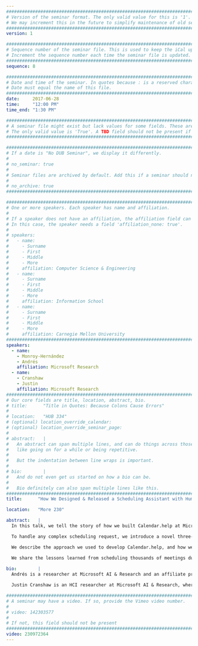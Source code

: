 ```yaml
---
################################################################################
# Version of the seminar format. The only valid value for this is '1'. 
# We may increment this in the future to simplify maintenance of old seminars.
################################################################################
version: 1

################################################################################
# Sequence number of the seminar file. This is used to keep the iCal up to date.
# Increment the sequence number each time the seminar file is updated.
################################################################################
sequence: 8

################################################################################
# Date and time of the seminar. In quotes because : is a reserved character.
# Date must equal the name of this file.
################################################################################
date:     2017-06-28
time:     "12:00 PM"
time_end: "1:30 PM"

################################################################################
# A seminar file might exist but lack values for some fields. These are 'TBD'. 
# The only valid value is 'True'. A TBD field should not be present if 'False'.
################################################################################

################################################################################
# If a date is "No DUB Seminar", we display it differently.
#
# no_seminar: true
#
# Seminar files are archived by default. Add this if a seminar should not be.
#
# no_archive: true
################################################################################

################################################################################
# One or more speakers. Each speaker has name and affiliation.
#
# If a speaker does not have an affiliation, the affiliation field can be removed.
# In this case, the speaker needs a field 'affiliation_none: true'.
#
# speakers:
#   - name: 
#     - Surname
#     - First
#     - Middle
#     - More
#     affiliation: Computer Science & Engineering 
#   - name: 
#     - Surname
#     - First
#     - Middle
#     - More
#     affiliation: Information School 
#   - name: 
#     - Surname
#     - First
#     - Middle
#     - More
#     affiliation: Carnegie Mellon University 
################################################################################
speakers:
  - name: 
    - Monroy-Hernández
    - Andrés
    affiliation: Microsoft Research 
  - name: 
    - Cranshaw
    - Justin
    affiliation: Microsoft Research
################################################################################
# Our core fields are title, location, abstract, bio.
# title:      "Title in Quotes: Because Colons Cause Errors"
# 
# location:   "HUB 334"
# (optional) location_override_calendar:
# (optional) location_override_seminar_page:
#
# abstract:   |
#   An abstract can span multiple lines, and can do things across those lines,
#   like going on for a while or being repetitive.
#
#   But the indentation between line wraps is important.
#
# bio:        |
#   And do not even get us started on how a bio can be.
#
#   Bio definitely can also span multiple lines like this.
################################################################################
title:      "How We Designed & Released a Scheduling Assistant with Human and Machine Intelligence"

location:   "More 230"

abstract:   |
  In this talk, we tell the story of how we built Calendar.help at Microsoft Research. Calendar.help schedules people’s meetings just like an executive assistant. People interact with the system by emailing their virtual assistant, Cortana. For example, if Bob wants to meet with Alice, he could email her and cc Cortana. Cortana then follows up with Alice, handling the back-and-forth emails until a meeting time is finalized.

  To handle any complex scheduling request, we introduce a novel three-tiered hybrid-intelligent architecture, combining automation with humans-in-the-loop. Common scheduling scenarios are broken down using workflows and completed as a series of microtasks that are automated when possible and executed by humans otherwise. Unusual scenarios fall back to trained human assistants who execute them as unstructured macrotasks.

  We describe the approach we used to develop Calendar.help, and how we were able to turn research into a beta product in collaboration with the Outlook team. Our findings provide insight into how complex information tasks can be broken down into repeatable components that can be executed efficiently to improve productivity.

  We share the lessons learned from scheduling thousands of meetings during over two years of real-world usage.
  
bio:        |
  Andrés is a researcher at Microsoft AI & Research and an affiliate professor at the University of Washington. His research focuses on the design and study of social computing systems.

  Justin Cranshaw is an HCI researcher at Microsoft AI & Research, where he’s been focused on building intelligent systems to make people more productive and effective at work.

################################################################################
# A seminar may have a video. If so, provide the Vimeo video number.
#
# video: 142303577
#
# If not, this field should not be present 
################################################################################
video: 230972364
---
```

